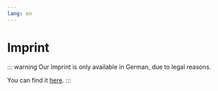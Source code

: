 ```yaml
---
lang: en
---
```


# Imprint

::: warning
Our Imprint is only available in German, due to legal reasons.

You can find it [here](./de/imprint.md#impressum).
:::
